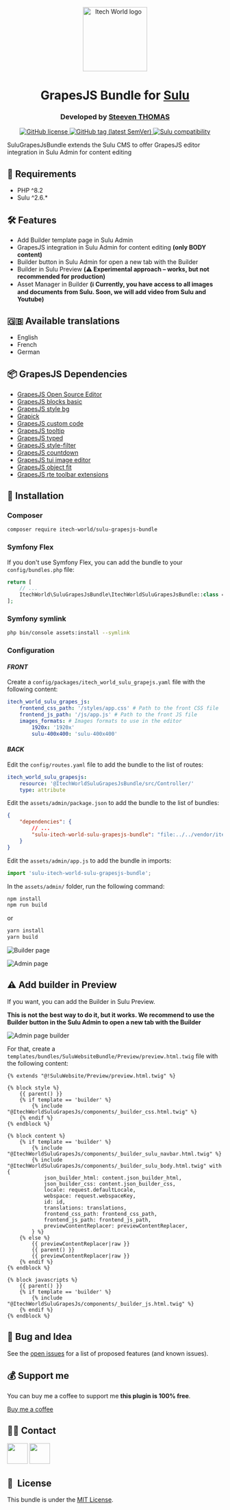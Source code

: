 <div align="center">
    <img width="150" src="./doc/images/logo.png" alt="Itech World logo">
</div>

<h1 align="center">GrapesJS Bundle for <a href="https://sulu.io" target="_blank">Sulu</a></h1>

<h3 align="center">Developed by <a href="https://github.com/steeven-th" target="_blank">Steeven THOMAS</a></h3>
<p align="center">
    <a href="LICENSE" target="_blank">
        <img src="https://img.shields.io/badge/license-MIT-green" alt="GitHub license">
    </a>
    <a href="https://github.com/steeven-th/SuluGrapesJsBundle/releases" target="_blank">
        <img src="https://img.shields.io/badge/release-v0.1.4-blue" alt="GitHub tag (latest SemVer)">
    </a>
    <a href="https://sulu.io/" target="_blank">
        <img src="https://img.shields.io/badge/sulu_compatibility-%3E=2.6-cyan" alt="Sulu compatibility">
    </a>
</p>
SuluGrapesJsBundle extends the Sulu CMS to offer GrapesJS editor integration in Sulu Admin for content editing

## 📂 Requirements

* PHP ^8.2
* Sulu ^2.6.*

## 🛠️ Features

* Add Builder template page in Sulu Admin
* GrapesJS integration in Sulu Admin for content editing **(only BODY content)**
* Builder button in Sulu Admin for open a new tab with the Builder
* Builder in Sulu Preview **(⚠️ Experimental approach – works, but not recommended for production)**
* Asset Manager in Builder **(ℹ️ Currently, you have access to all images and documents from Sulu. Soon, we will add video from Sulu and Youtube)**

## 🇬🇧 Available translations

* English
* French
* German

## 📦 GrapesJS Dependencies

* [GrapesJS Open Source Editor](https://grapesjs.com/docs/)
* [GrapesJS blocks basic](https://github.com/GrapesJS/blocks-basic)
* [GrapesJS style bg](https://github.com/GrapesJS/style-bg)
* [Grapick](https://github.com/artf/grapick)
* [GrapesJS custom code](https://github.com/GrapesJS/components-custom-code)
* [GrapesJS tooltip](https://github.com/GrapesJS/components-tooltip)
* [GrapesJS typed](https://github.com/GrapesJS/components-typed)
* [GrapesJS style-filter](https://github.com/GrapesJS/style-filter)
* [GrapesJS countdown](https://github.com/GrapesJS/components-countdown)
* [GrapesJS tui image editor](https://github.com/GrapesJS/tui-image-editor)
* [GrapesJS object fit](https://github.com/steeven-th/grapesjs-object-fit)
* [GrapesJS rte toolbar extensions](https://github.com/steeven-th/grapesjs-rte-toolbar-extensions)

## 📝 Installation

### Composer
```bash
composer require itech-world/sulu-grapesjs-bundle
```

### Symfony Flex
If you don't use Symfony Flex, you can add the bundle to your `config/bundles.php` file:
```php
return [
    // ...
    ItechWorld\SuluGrapesJsBundle\ItechWorldSuluGrapesJsBundle::class => true,
];
```

### Symfony symlink

```bash
php bin/console assets:install --symlink
```

### Configuration

#### ***FRONT***

Create a `config/packages/itech_world_sulu_grapejs.yaml` file with the following content:
```yaml
itech_world_sulu_grapes_js:
    frontend_css_path: '/styles/app.css' # Path to the front CSS file
    frontend_js_path: '/js/app.js' # Path to the front JS file
    images_formats: # Images formats to use in the editor
        1920x: '1920x'
        sulu-400x400: 'sulu-400x400'
```

#### ***BACK***

Edit the `config/routes.yaml` file to add the bundle to the list of routes:
```yaml
itech_world_sulu_grapesjs:
    resource: '@ItechWorldSuluGrapesJsBundle/src/Controller/'
    type: attribute
```

Edit the `assets/admin/package.json` to add the bundle to the list of bundles:
```json
{
    "dependencies": {
        // ...
        "sulu-itech-world-sulu-grapesjs-bundle": "file:../../vendor/itech-world/sulu-grapesjs-bundle/public/js"
    }
}
```

Edit the `assets/admin/app.js` to add the bundle in imports:
```js
import 'sulu-itech-world-sulu-grapesjs-bundle';
```

In the `assets/admin/` folder, run the following command:
```bash
npm install
npm run build
```

or

```bash
yarn install
yarn build
```

![Builder page](./doc/images/builder_page.png)

![Admin page](./doc/images/admin_page.png)

## ⚠️ Add builder in Preview

If you want, you can add the Builder in Sulu Preview.

**This is not the best way to do it, but it works. We recommend to use the Builder button in the Sulu Admin to open a new tab with the Builder**

![Admin page builder](./doc/images/admin_page_builder.png)

For that, create a `templates/bundles/SuluWebsiteBundle/Preview/preview.html.twig` file with the following content:
```twig
{% extends "@!SuluWebsite/Preview/preview.html.twig" %}

{% block style %}
    {{ parent() }}
    {% if template == 'builder' %}
        {% include "@ItechWorldSuluGrapesJs/components/_builder_css.html.twig" %}
    {% endif %}
{% endblock %}

{% block content %}
    {% if template == 'builder' %}
        {% include "@ItechWorldSuluGrapesJs/components/_builder_sulu_navbar.html.twig" %}
        {% include "@ItechWorldSuluGrapesJs/components/_builder_sulu_body.html.twig" with {
            json_builder_html: content.json_builder_html,
            json_builder_css: content.json_builder_css,
            locale: request.defaultLocale,
            webspace: request.webspaceKey,
            id: id,
            translations: translations,
            frontend_css_path: frontend_css_path,
            frontend_js_path: frontend_js_path,
            previewContentReplacer: previewContentReplacer,
        } %}
    {% else %}
        {{ previewContentReplacer|raw }}
        {{ parent() }}
        {{ previewContentReplacer|raw }}
    {% endif %}
{% endblock %}

{% block javascripts %}
    {{ parent() }}
    {% if template == 'builder' %}
        {% include "@ItechWorldSuluGrapesJs/components/_builder_js.html.twig" %}
    {% endif %}
{% endblock %}
```

## 🐛 Bug and Idea

See the [open issues](https://github.com/steeven-th/SuluGrapesJsBundle/issues) for a list of proposed
features (and known issues).

## 💰 Support me

You can buy me a coffee to support me **this plugin is 100% free**.

[Buy me a coffee](https://www.buymeacoffee.com/steeven.th)

## 👨‍💻 Contact

<a href="https://steeven-th.dev"><img src="https://avatars.githubusercontent.com/u/82022828?s=96&v=4" width="48"></a>
<a href="https://x.com/ThomasSteeven2"><img src="https://upload.wikimedia.org/wikipedia/commons/thumb/2/2d/Twitter_X.png/640px-Twitter_X.png" width="48"></a>

## 📘&nbsp; License

This bundle is under the [MIT License](LICENSE).
